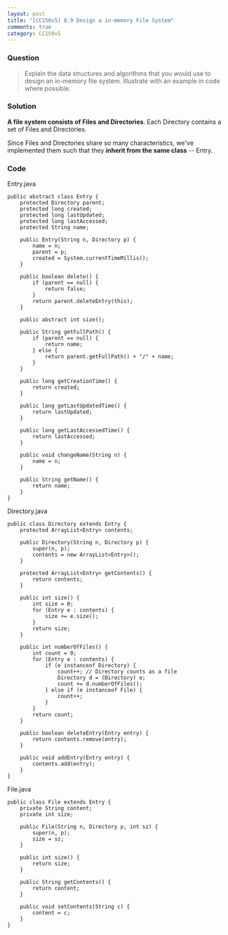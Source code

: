 ```yaml
---
layout: post
title: "[CC150v5] 8.9 Design a in-memory File System"
comments: true
category: CC150v5
---
```


### Question

> Explain the data structures and algorithms that you would use to design an in-memory file system. Illustrate with an example in code where possible.

### Solution

**A file system consists of Files and Directories**. Each Directory contains a set of Files and Directories.

Since Files and Directories share so many characteristics, we've implemented them such that they **inherit from the same class** -- Entry.

### Code

Entry.java

    public abstract class Entry {
        protected Directory parent;
        protected long created;
        protected long lastUpdated;
        protected long lastAccessed;
        protected String name;

        public Entry(String n, Directory p) {
            name = n;
            parent = p;
            created = System.currentTimeMillis();
        }

        public boolean delete() {
            if (parent == null) {
                return false;
            }
            return parent.deleteEntry(this);
        }

        public abstract int size();

        public String getFullPath() {
            if (parent == null) {
                return name;
            } else {
                return parent.getFullPath() + "/" + name;
            }
        }

        public long getCreationTime() {
            return created;
        }

        public long getLastUpdatedTime() {
            return lastUpdated;
        }

        public long getLastAccessedTime() {
            return lastAccessed;
        }

        public void changeName(String n) {
            name = n;
        }

        public String getName() {
            return name;
        }
    }

Directory.java

    public class Directory extends Entry {
        protected ArrayList<Entry> contents;

        public Directory(String n, Directory p) {
            super(n, p);
            contents = new ArrayList<Entry>();
        }

        protected ArrayList<Entry> getContents() {
            return contents;
        }

        public int size() {
            int size = 0;
            for (Entry e : contents) {
                size += e.size();
            }
            return size;
        }

        public int numberOfFiles() {
            int count = 0;
            for (Entry e : contents) {
                if (e instanceof Directory) {
                    count++; // Directory counts as a file
                    Directory d = (Directory) e;
                    count += d.numberOfFiles();
                } else if (e instanceof File) {
                    count++;
                }
            }
            return count;
        }

        public boolean deleteEntry(Entry entry) {
            return contents.remove(entry);
        }

        public void addEntry(Entry entry) {
            contents.add(entry);
        }
    }

File.java

    public class File extends Entry {
        private String content;
        private int size;

        public File(String n, Directory p, int sz) {
            super(n, p);
            size = sz;
        }

        public int size() {
            return size;
        }

        public String getContents() {
            return content;
        }

        public void setContents(String c) {
            content = c;
        }
    }
